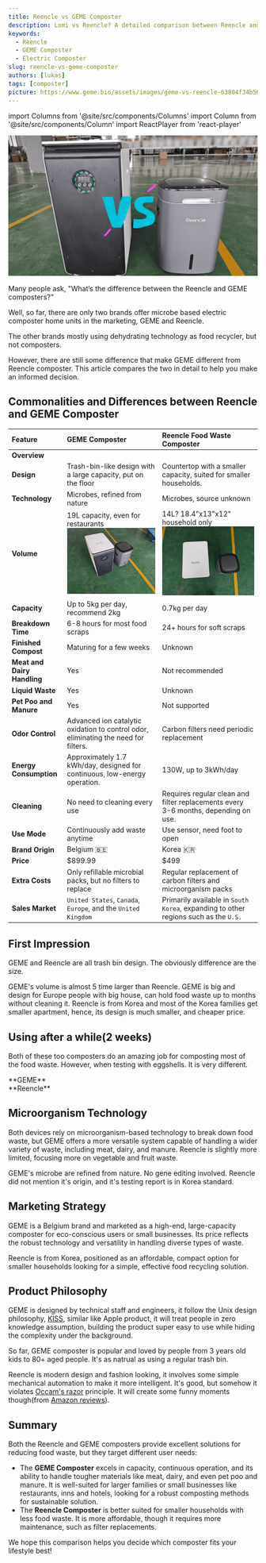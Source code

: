 ```yaml
---
title: Reencle vs GEME Composter
description: Lomi vs Reencle? A detailed comparison between Reencle and GEME composters to help you choose the best option for sustainable food waste management.
keywords:
  - Reencle
  - GEME Composter
  - Electric Composter
slug: reencle-vs-geme-composter
authors: [lukas]
tags: [composter]
picture: https://www.geme.bio/assets/images/geme-vs-reencle-63804f34b568a2a8f9335bd94054e0a1.png
---
```

<head>
    <meta charSet="utf-8" />
    <meta name="twitter:card" content="summary_large_image" />
    <meta data-rh="true" property="og:image" content="https://www.geme.bio/assets/images/geme-vs-reencle-63804f34b568a2a8f9335bd94054e0a1.png" />
    <meta data-rh="true" name="twitter:image" content="https://www.geme.bio/assets/images/geme-vs-reencle-63804f34b568a2a8f9335bd94054e0a1.png"/>
    <meta data-rh="true" property="og:url" content="https://www.geme.bio"/>
    <meta data-rh="true" property="og:locale" content="en"/>
</head>

import Columns from '@site/src/components/Columns'
import Column from '@site/src/components/Column'
import ReactPlayer from 'react-player'

![Reencle vs GEME Composter](./img/geme-vs-reencle.png)


Many people ask, "What’s the difference between the Reencle and GEME composters?"

Well, so far, there are only two brands offer microbe based electric composter home units in the marketing, GEME and Reencle. 

The other brands mostly using dehydrating technology as food recycler, but not composters.

However, there are still some difference that make GEME different from Reencle composter.
This article compares the two in detail to help you make an informed decision.

<!-- truncate -->

## Commonalities and Differences between Reencle and GEME Composter


| Feature                     | GEME Composter                                                                                                                                                                      | Reencle Food Waste Composter                                                                                                                                                       |
|:----------------------------|:------------------------------------------------------------------------------------------------------------------------------------------------------------------------------------|:-----------------------------------------------------------------------------------------------------------------------------------------------------------------------------------|
| **Overview**                | <div className="video__wrapper"><ReactPlayer className="video__player" controls height="100%" url="https://youtu.be/KTn9HMf1DBc" width="100%"/></div>                               | <div className="video__wrapper"><ReactPlayer className="video__player" controls height="100%" url="https://youtu.be/wGmt-L--V8k" width="100%"/></div>                              |
| **Design**                  | Trash-bin-like design with a large capacity, put on the floor                                                                                                                       | Countertop with a smaller capacity, suited for smaller households.                                                                                                                 |
| **Technology**              | Microbes, refined from nature                                                                                                                                                       | Microbes, source unknown                                                                                                                                                           |
| **Volume**                  | 19L capacity, even for restaurants ![Reencle vs GEME Composter](./img/geme-vs-reencle-size.png)                                                                                     | 14L? 18.4"x13"x12" household only ![Reencle vs GEME Composter Top View](./img/geme-vs-reencle-size-top.png)                                                                        |
| **Capacity**                | Up to 5kg per day, recommend 2kg                                                                                                                                                    | 0.7kg per day                                                                                                                                                                      |
| **Breakdown Time**          | 6-8 hours for most food scraps                                                                                                                                                      | 24+ hours for soft scraps                                                                                                                                                          |
| **Finished Compost**        | Maturing for a few weeks                                                                                                                                                            | Unknown                                                                                                                                                                            |
| **Meat and Dairy Handling** | Yes                                                                                                                                                                                 | Not recommended                                                                                                                                                                    |
| **Liquid Waste**            | Yes                                                                                                                                                                                 | Unknown                                                                                                                                                                            |
| **Pet Poo and Manure**      | Yes                                                                                                                                                                                 | Not supported                                                                                                                                                                      |
| **Odor Control**            | Advanced ion catalytic oxidation to control odor, eliminating the need for filters.                                                                                                 | Carbon filters need periodic replacement                                                                                                                                           |
| **Energy Consumption**      | Approximately 1.7 kWh/day, designed for continuous, low-energy operation.                                                                                                           | 130W, up to 3kWh/day                                                                                                                                                               |
| **Cleaning**                | No need to cleaning every use                                                                                                                                                       | Requires regular clean and filter replacements every 3-6 months, depending on use.                                                                                                 |
| **Use Mode**                | Continuously add waste anytime<div className="video__wrapper"><ReactPlayer className="video__player" controls height="100%" url="https://youtu.be/LZzssf_gebU" width="100%"/></div> | Use sensor, need foot to open<div className="video__wrapper"><ReactPlayer className="video__player" controls height="100%" url="https://youtu.be/eHi8qMaVw2I" width="100%"/></div> |
| **Brand Origin**            | Belgium 🇧🇪                                                                                                                                                                        | Korea 🇰🇷                                                                                                                                                                         |
| **Price**                   | $899.99                                                                                                                                                                             | $499                                                                                                                                                                               |
| **Extra Costs**             | Only refillable microbial packs, but no filters to replace                                                                                                                          | Regular replacement of carbon filters and microorganism packs                                                                                                                      |
| **Sales Market**            | `United States`, `Canada`, `Europe`, and the `United Kingdom`                                                                                                                       | Primarily available in `South Korea`, expanding to other regions such as the `U.S.`                                                                                                |

## First Impression

GEME and Reencle are all trash bin design. The obviously difference are the size. 
<div className="video__wrapper"><ReactPlayer className="video__player" controls height="100%" url="https://youtube.com/shorts/l985Jx-BKOU" width="100%"/></div>

GEME's volume is almost 5 time larger than Reencle. 
GEME is big and design for Europe people with big house, can hold food waste up to months without cleaning it.
Reencle is from Korea and most of the Korea families get smaller apartment, hence, its design is much smaller, and cheaper price.


## Using after a while(2 weeks)

Both of these too composters do an amazing job for composting most of the food waste. However, when testing with eggshells. 
It is very different.


  <div className="video__wrapper">
      <ReactPlayer className="video__player" controls height="100%" url="https://youtu.be/a5Wi8Rkx7ps" width="100%"/>
  </div>

<Columns>
  <Column className='text--left'>
    <div className="video__wrapper">
      <ReactPlayer className="video__player" controls height="100%" url="https://youtu.be/gD-kO5KGkm4" width="100%"/>
    </div>
    **GEME**
  </Column>

  <Column className='text--center text--left'>
    <div className="video__wrapper">
      <ReactPlayer className="video__player" controls height="100%" url="https://youtu.be/QJhsOhZgi7A" width="100%"/>
    </div>
    **Reencle**
  </Column>
</Columns>

## Microorganism Technology

Both devices rely on microorganism-based technology to break down food waste, 
but GEME offers a more versatile system capable of handling a wider variety of waste, including meat, dairy, and manure. 
Reencle is slightly more limited, focusing more on vegetable and fruit waste.

GEME's microbe are refined from nature. No gene editing involved. 
Reencle did not mention it's origin, and it's testing report is in Korea standard.

[//]: # (![Reencle Design]&#40;./img/img_10.png&#41;)


## Marketing Strategy

GEME is a Belgium brand and marketed as a high-end, large-capacity composter for eco-conscious users or small businesses. 
Its price reflects the robust technology and versatility in handling diverse types of waste. 

Reencle is from Korea, positioned as an affordable, compact option for smaller households looking for a simple, effective food recycling solution.



## Product Philosophy

GEME is designed by technical staff and engineers, it follow the Unix design philosophy, [KISS](https://en.wikipedia.org/wiki/KISS_principle), 
similar like Apple product, it will treat people in zero knowledge assumption, building the product super easy to use while hiding
the complexity under the background. 

So far, GEME composter is popular and loved by people from 3 years old kids to 80+ aged people. 
It's as natrual as using a regular trash bin. 

Reencle is modern design and fashion looking, it involves some simple mechanical automation to make it more intelligent.
It's good, but somehow it violates [Occam's razor](https://en.wikipedia.org/wiki/Occam%27s_razor) principle. 
It will create some funny moments though(from [Amazon reviews](https://www.amazon.com/gp/customer-reviews/R20WQRDSH2WUZJ/ref=cm_cr_arp_d_rvw_ttl)).

<div className="video__wrapper"><ReactPlayer className="video__player" controls height="100%" url="https://youtu.be/eHi8qMaVw2I" width="100%"/></div>


## Summary

Both the Reencle and GEME composters provide excellent solutions for reducing food waste, but they target different user needs:

- The **GEME Composter** excels in capacity, continuous operation, and its ability to handle tougher materials like meat, 
  dairy, and even pet poo and manure. It is well-suited for larger families or small businesses like restaurants, inns and hotels,
  looking for a robust composting methods for sustainable solution.
- The **Reencle Composter** is better suited for smaller households with less food waste. It is more affordable, 
  though it requires more maintenance, such as filter replacements.

We hope this comparison helps you decide which composter fits your lifestyle best!
